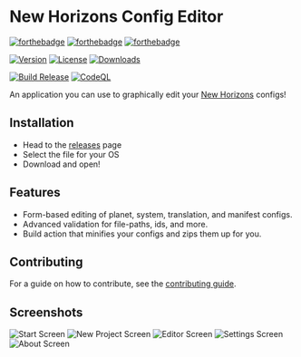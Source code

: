 # New Horizons Config Editor

[![forthebadge](https://forthebadge.com/images/badges/made-with-typescript.svg)](https://forthebadge.com)
[![forthebadge](https://forthebadge.com/images/badges/made-with-rust.svg)](https://forthebadge.com)
[![forthebadge](https://forthebadge.com/images/badges/built-with-swag.svg)](https://forthebadge.com)

[![Version](https://img.shields.io/github/package-json/v/Outer-Wilds-New-Horizons/nh-config-editor?style=for-the-badge)](https://github.com/Outer-Wilds-New-Horizons/nh-config-editor/releases)
[![License](https://img.shields.io/github/license/Outer-Wilds-New-Horizons/nh-config-editor?style=for-the-badge)](https://github.com/Outer-Wilds-New-Horizons/nh-config-editor/blob/main/LICENSE)
[![Downloads](https://img.shields.io/github/downloads/Outer-Wilds-New-Horizons/nh-config-editor/total?logo=github&style=for-the-badge)](https://github.com/Outer-Wilds-New-Horizons/nh-config-editor/releases)

[![Build Release](https://img.shields.io/github/workflow/status/Outer-Wilds-New-Horizons/nh-config-editor/Build%20Release?style=for-the-badge)](https://github.com/Outer-Wilds-New-Horizons/nh-config-editor/actions/workflows/build_release.yml)
[![CodeQL](https://img.shields.io/github/workflow/status/Outer-Wilds-New-Horizons/nh-config-editor/CodeQL?label=CodeQL&style=for-the-badge)](https://github.com/Outer-Wilds-New-Horizons/nh-config-editor/actions/workflows/codeql-analysis.yml)

An application you can use to graphically edit your [New Horizons](https://nh.outerwildsmods.com) configs!

## Installation

-   Head to the [releases](https://github.com/Outer-Wilds-New-Horizons/nh-config-editor/releases) page
-   Select the file for your OS
-   Download and open!

## Features

-   Form-based editing of planet, system, translation, and manifest configs.
-   Advanced validation for file-paths, ids, and more.
-   Build action that minifies your configs and zips them up for you.

## Contributing

For a guide on how to contribute, see the [contributing guide](CONTRIBUTING.md).

## Screenshots

![Start Screen](https://user-images.githubusercontent.com/25644444/184557636-86a2519b-5a85-418f-826a-cc39fb828864.png)
![New Project Screen](https://user-images.githubusercontent.com/25644444/184557649-9062adb5-e7e1-429e-9296-94859615687e.png)
![Editor Screen](https://user-images.githubusercontent.com/25644444/184557668-6710d0ab-bcc2-410e-af72-8877270bc5c8.png)
![Settings Screen](https://user-images.githubusercontent.com/25644444/184557681-0d1aa96b-6bac-4274-888f-f7b9c7832585.png)
![About Screen](https://user-images.githubusercontent.com/25644444/184557688-356c4def-04b3-4bc8-b4bb-823a3b1b6526.png)
